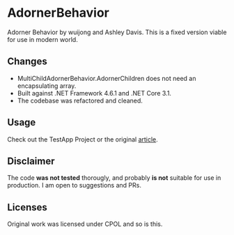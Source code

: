 # AdornerBehavior
Adorner Behavior by wuijong and Ashley Davis.
This is a fixed version viable for use in modern world.

## Changes
* MultiChildAdornerBehavior.AdornerChildren does not need an encapsulating array.
* Built against .NET Framework 4.6.1 and .NET Core 3.1.
* The codebase was refactored and cleaned.

## Usage
Check out the TestApp Project or the original [article](https://www.codeproject.com/Articles/123638/A-Resusable-Attached-Behavior-for-Defining-Adorner).

## Disclaimer
The code **was not tested** thorougly, and probably **is not** suitable for use in production.
I am open to suggestions and PRs.

## Licenses
Original work was licensed under CPOL and so is this.
